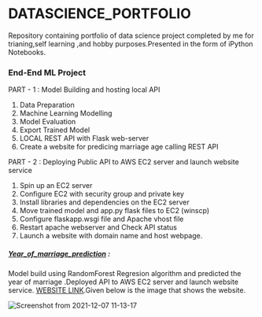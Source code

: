 # DATASCIENCE_PORTFOLIO
Repository containing portfolio of data science project completed by me for trianing,self learning ,and hobby purposes.Presented in the form of iPython Notebooks.

### End-End ML Project
PART - 1 : Model Building and hosting local API

1. Data Preparation 
2. Machine Learning Modelling 
3. Model Evaluation
4. Export Trained Model
5. LOCAL REST API with Flask web-server
6. Create a website for predicing marriage age calling REST API

PART - 2 : Deploying Public API to AWS EC2 server and launch website service

1. Spin up an EC2 server
2. Configure EC2 with security group and private key
3. Install libraries and dependencies on the EC2 server
4. Move trained model and app.py flask files to EC2 (winscp)
5. Configure flaskapp.wsgi file and Apache vhost file
6. Restart apache webserver and Check API status
6. Launch a website with domain name and host webpage.

##### [Year_of_marriage_prediction](https://github.com/sasikala07/DataScience_portfolio/tree/master/ML_Project) :
Model build using RandomForest Regresion algorithm and predicted the year of marriage .Deployed API to AWS EC2 server and launch website service. [WEBSITE LINK](http://3.140.249.198/).Given below is the image that shows the website.

![Screenshot from 2021-12-07 11-13-17](https://user-images.githubusercontent.com/72785420/145703724-86859816-7766-41f0-8b09-adcf5fe850c4.png)
